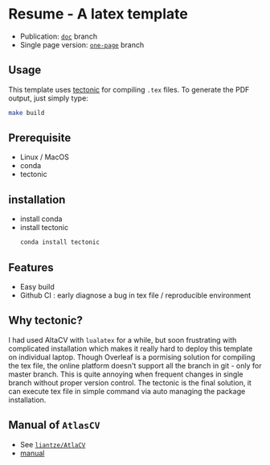 # Resume - A latex template




- Publication: [`doc`](https://github.com/stevengogogo/Resume/tree/doc) branch
- Single page version: [`one-page`](https://github.com/stevengogogo/Resume/tree/one-page) branch


## Usage

This template uses [tectonic](https://github.com/tectonic-typesetting/tectonic) for compiling `.tex` files. To generate the PDF output, just simply type:

```bash
make build
```

## Prerequisite

- Linux / MacOS
- conda
- tectonic

## installation

- install conda
- install tectonic
    ```bash
    conda install tectonic
    ```

## Features

- Easy build
- Github CI : early diagnose a bug in tex file / reproducible environment

## Why tectonic?

I had used AltaCV with `lualatex` for a while, but soon frustrating with complicated installation which makes it really hard to deploy this template on individual laptop. Though Overleaf is a pormising solution for compiling the tex file, the online platform doesn't support all the branch in git - only for master branch. This is quite annoying when frequent changes in single branch without proper version control. The tectonic is the final solution, it can execute tex file in simple command via auto managing the package installation.


## Manual of `AtlasCV`

- See [`liantze/AtlaCV`](https://github.com/liantze/AltaCV)
- [manual](https://github.com/stevengogogo/Resume/issues/3)

